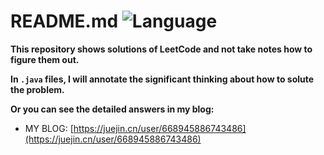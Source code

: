 # README.md ![Language](https://img.shields.io/badge/language-Java-orange)

**This repository shows solutions of LeetCode and not take notes how to figure them out.**

**In `.java` files, I will annotate the significant thinking about how to solute the problem.**

**Or you can see the detailed answers in my blog:**



- MY BLOG:    [https://juejin.cn/user/668945886743486](https://juejin.cn/user/668945886743486)

